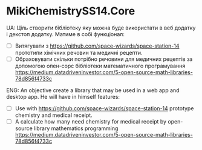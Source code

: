 # MikiChemistrySS14.Core
UA:
Ціль створити бібліотеку яку можна буде використати в веб додатку і декстоп додатку.
Матиме в собі функціонал:

- [ ] Витягувати з https://github.com/space-wizards/space-station-14 прототипи хімічних речовин та медичні рецепти.
- [ ] Обраховувати скільки потрібно речовини для медичних рецептів за допомогою опен-сорс бібліотеки математичного програмування https://medium.datadriveninvestor.com/5-open-source-math-libraries-78d856f4733c 

ENG:
An objective create a library that may be used in a web app and desktop app.
He will have in himself features: 

- [ ] Use with https://github.com/space-wizards/space-station-14 prototype chemistry and medical receipt.
- [ ] A calculate how many need chemistry for medical receipt by open-source library mathematics programming https://medium.datadriveninvestor.com/5-open-source-math-libraries-78d856f4733c 
